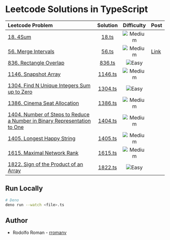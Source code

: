 # Leetcode Solutions in TypeScript

| Leetcode Problem                                                                                                                                                             |      Solution      |                       Difficulty                       | Post                                                                                                                            |
| :--------------------------------------------------------------------------------------------------------------------------------------------------------------------------- | :----------------: | :----------------------------------------------------: | ------------------------------------------------------------------------------------------------------------------------------- |
| [18. 4Sum](https://leetcode.com/problems/4sum)                                                                                                                               |   [18.ts](18.ts)   | ![Medium](https://img.shields.io/badge/-Medium-yellow) |                                                                                                                                 |
| [56. Merge Intervals](https://leetcode.com/problems/merge-intervals)                                                                                                         |   [56.ts](56.ts)   | ![Medium](https://img.shields.io/badge/-Medium-yellow) | [Link](https://leetcode.com/problems/merge-intervals/solutions/3521414/high-speed-interval-merging-algorithm-99-78-performance) |
| [836. Rectangle Overlap](https://leetcode.com/problems/rectangle-overlap)                                                                                                    |  [836.ts](836.ts)  |   ![Easy](https://img.shields.io/badge/-Easy-green)    |                                                                                                                                 |
| [1146. Snapshot Array](https://leetcode.com/problems/snapshot-array)                                                                                                         | [1146.ts](1146.ts) | ![Medium](https://img.shields.io/badge/-Medium-yellow) |                                                                                                                                 |
| [1304. Find N Unique Integers Sum up to Zero](https://leetcode.com/problems/find-n-unique-integers-sum-up-to-zero)                                                           | [1304.ts](1304.ts) |   ![Easy](https://img.shields.io/badge/-Easy-green)    |                                                                                                                                 |
| [1386. Cinema Seat Allocation](https://leetcode.com/problems/cinema-seat-allocation)                                                                                         |  [1386.ts](1386)   | ![Medium](https://img.shields.io/badge/-Medium-yellow) |                                                                                                                                 |
| [1404. Number of Steps to Reduce a Number in Binary Representation to One](https://leetcode.com/problems/number-of-steps-to-reduce-a-number-in-binary-representation-to-one) | [1404.ts](1404.ts) | ![Medium](https://img.shields.io/badge/-Medium-yellow) |                                                                                                                                 |
| [1405. Longest Happy String](https://leetcode.com/problems/longest-happy-string)                                                                                             | [1405.ts](1405.ts) | ![Medium](https://img.shields.io/badge/-Medium-yellow) |                                                                                                                                 |
| [1615. Maximal Network Rank](https://leetcode.com/problems/maximal-network-rank)                                                                                             | [1615.ts](1615.ts) | ![Medium](https://img.shields.io/badge/-Medium-yellow) |                                                                                                                                 |
| [1822. Sign of the Product of an Array](https://leetcode.com/problems/sign-of-the-product-of-an-array)                                                                       | [1822.ts](1822.ts) |   ![Easy](https://img.shields.io/badge/-Easy-green)    |                                                                                                                                 |

## Run Locally

```bash
# Deno
deno run --watch <file>.ts
```

## Author

- Rodolfo Roman - [rromanv](https://github.com/rromanv/)
